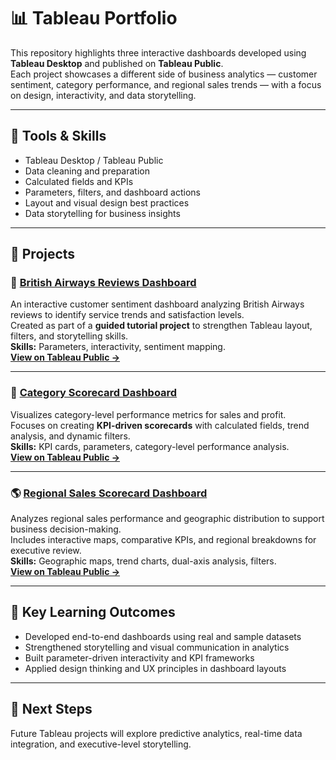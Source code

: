 # 📊 Tableau Portfolio

This repository highlights three interactive dashboards developed using **Tableau Desktop** and published on **Tableau Public**.  
Each project showcases a different side of business analytics — customer sentiment, category performance, and regional sales trends — with a focus on design, interactivity, and data storytelling.

---

## 🧰 Tools & Skills
- Tableau Desktop / Tableau Public  
- Data cleaning and preparation  
- Calculated fields and KPIs  
- Parameters, filters, and dashboard actions  
- Layout and visual design best practices  
- Data storytelling for business insights  

---

## 📂 Projects

### 🛫 [British Airways Reviews Dashboard](./BritishAirways_Reviews/BritishAirways_Reviews_Dashboard.twbx)
An interactive customer sentiment dashboard analyzing British Airways reviews to identify service trends and satisfaction levels.  
Created as part of a **guided tutorial project** to strengthen Tableau layout, filters, and storytelling skills.  
**Skills:** Parameters, interactivity, sentiment mapping.  
**[View on Tableau Public →](https://public.tableau.com/app/profile/sara.beshir5983/viz/BritishAirwarsReviews/Dashboard1)**

---

### 💼 [Category Scorecard Dashboard](./CategoryScorecard/CategoryScorecard_Dashboard.twbx)
Visualizes category-level performance metrics for sales and profit.  
Focuses on creating **KPI-driven scorecards** with calculated fields, trend analysis, and dynamic filters.  
**Skills:** KPI cards, parameters, category-level performance analysis.  
**[View on Tableau Public →](https://public.tableau.com/app/profile/sara.beshir5983/viz/CategoryScorecard_17545205926530/Dashboard1)**

---

### 🌎 [Regional Sales Scorecard Dashboard](./RegionalSalesScorecard/RegionalSalesScorecard_Dashboard.twbx)
Analyzes regional sales performance and geographic distribution to support business decision-making.  
Includes interactive maps, comparative KPIs, and regional breakdowns for executive review.  
**Skills:** Geographic maps, trend charts, dual-axis analysis, filters.  
**[View on Tableau Public →](https://public.tableau.com/app/profile/sara.beshir5983/viz/RegionalSalesScorecard_17544983188930/Dashboard1)**

---

## 🎯 Key Learning Outcomes
- Developed end-to-end dashboards using real and sample datasets  
- Strengthened storytelling and visual communication in analytics  
- Built parameter-driven interactivity and KPI frameworks  
- Applied design thinking and UX principles in dashboard layouts  

---

## 🧠 Next Steps
Future Tableau projects will explore predictive analytics, real-time data integration, and executive-level storytelling.
